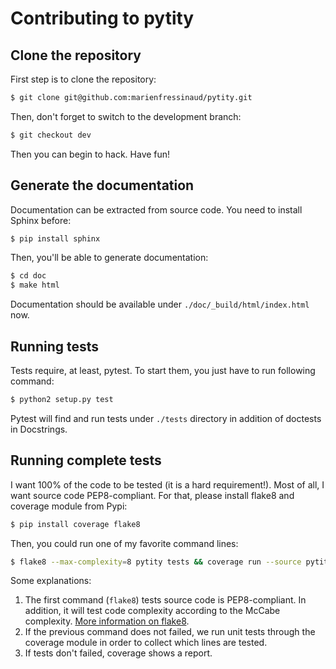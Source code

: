 # Contributing to pytity

## Clone the repository

First step is to clone the repository:

```bash
$ git clone git@github.com:marienfressinaud/pytity.git
```

Then, don't forget to switch to the development branch:

```bash
$ git checkout dev
```

Then you can begin to hack. Have fun!

## Generate the documentation

Documentation can be extracted from source code. You need to install Sphinx before:

```bash
$ pip install sphinx
```

Then, you'll be able to generate documentation:

```bash
$ cd doc
$ make html
```

Documentation should be available under `./doc/_build/html/index.html` now.

## Running tests

Tests require, at least, pytest. To start them, you just have to run following command:

```bash
$ python2 setup.py test
```

Pytest will find and run tests under `./tests` directory in addition of doctests in Docstrings.

## Running complete tests

I want 100% of the code to be tested (it is a hard requirement!). Most of all, I want source code PEP8-compliant. For that, please install flake8 and coverage module from Pypi:

```bash
$ pip install coverage flake8
```

Then, you could run one of my favorite command lines:

```bash
$ flake8 --max-complexity=8 pytity tests && coverage run --source pytity setup.py test && coverage report -m
```

Some explanations:

1. The first command (`flake8`) tests source code is PEP8-compliant. In addition, it will test code complexity according to the McCabe complexity. [More information on flake8](https://flake8.readthedocs.org).
2. If the previous command does not failed, we run unit tests through the coverage module in order to collect which lines are tested.
3. If tests don't failed, coverage shows a report.
